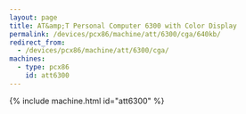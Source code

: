 ```yaml
---
layout: page
title: AT&amp;T Personal Computer 6300 with Color Display
permalink: /devices/pcx86/machine/att/6300/cga/640kb/
redirect_from:
  - /devices/pcx86/machine/att/6300/cga/
machines:
  - type: pcx86
    id: att6300
---
```


{% include machine.html id="att6300" %}
